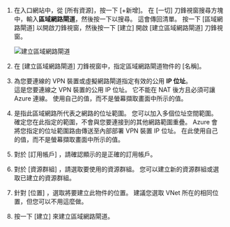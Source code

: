 1. 在入口網站中，從 [所有資源]，按一下 [+新增]。 在 [一切] 刀鋒視窗搜尋方塊中，輸入**區域網路閘道**，然後按一下以搜尋。 這會傳回清單。 按一下 [區域網路閘道] 以開啟刀鋒視窗，然後按一下 [建立] 開啟 [建立區域網路閘道] 刀鋒視窗。

      ![建立區域網路閘道](./media/vpn-gateway-add-lng-s2s-rm-portal-include/createlng.png)
2. 在 [建立區域網路閘道] 刀鋒視窗中，指定區域網路閘道物件的 [名稱]。
3. 為您要連線的 VPN 裝置或虛擬網路閘道指定有效的公用 **IP 位址**。<br>這是您要連線之 VPN 裝置的公用 IP 位址。 它不能在 NAT 後方且必須可讓 Azure 連線。 使用自己的值，而不是螢幕擷取畫面中所示的值。
4.  是指此區域網路所代表之網路的位址範圍。 您可以加入多個位址空間範圍。 確定您在此指定的範圍，不會與您要連接到的其他網路範圍重疊。 Azure 會將您指定的位址範圍路由傳送至內部部署 VPN 裝置 IP 位址。 在此使用自己的值，而不是螢幕擷取畫面中所示的值。
5. 對於 [訂用帳戶] ，請確認顯示的是正確的訂用帳戶。
6. 對於 [資源群組] ，請選取要使用的資源群組。 您可以建立新的資源群組或選取已建立的資源群組。
7. 針對 [位置] ，選取將要建立此物件的位置。 建議您選取 VNet 所在的相同位置，但您可以不用這麼做。
8. 按一下 [建立]  來建立區域網路閘道。